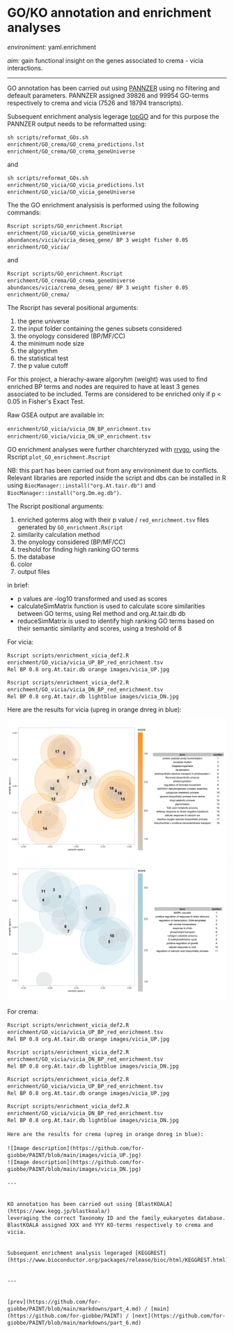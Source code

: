 # GO/KO annotation and enrichment analyses


*environiment:* yaml.enrichment


*aim:* gain functional insight on the genes associated to crema - vicia interactions.


---


GO annotation has been carried out using [PANNZER](http://ekhidna2.biocenter.helsinki.fi/sanspanz/)
using no filtering and defeault parameters. 
PANNZER assigned 39826 and 99954 GO-terms respectively to crema and vicia (7526 and 18794 transcripts).


Subsequent enrichment analysis legerage [topGO](https://bioconductor.org/packages/release/bioc/html/topGO.html)
and for this purpose the PANNZER output needs to be reformatted using:


```
sh scripts/reformat_GOs.sh enrichment/GO_crema/GO_crema_predictions.lst enrichment/GO_crema/GO_crema_geneUniverse
```


and


```
sh scripts/reformat_GOs.sh enrichment/GO_vicia/GO_vicia_predictions.lst enrichment/GO_vicia/GO_vicia_geneUniverse
```


The the GO enrichment analysisis is performed using the following commands:


```
Rscript scripts/GO_enrichment.Rscript enrichment/GO_vicia/GO_vicia_geneUniverse 
abundances/vicia/vicia_deseq_gene/ BP 3 weight fisher 0.05 enrichment/GO_vicia/
```


and


```
Rscript scripts/GO_enrichment.Rscript enrichment/GO_crema/GO_crema_geneUniverse 
abundances/vicia/crema_deseq_gene/ BP 3 weight fisher 0.05 enrichment/GO_crema/
```


The Rscript has several positional arguments:


1. the gene universe
2. the input folder containing the genes subsets considered
3. the onyology considered (BP/MF/CC)
4. the minimum node size
5. the algorythm
6. the statistical test
7. the p value cutoff


For this project, a hierachy-aware algoryhm (weight) was used to find enriched BP terms 
and nodes are required to have at least 3 genes associated to be 
included. Terms are considered to be enriched only if p < 0.05
in Fisher's Exact Test.


Raw GSEA output are available in:


```enrichment/GO_vicia/vicia_DN_BP_enrichment.tsv```
```enrichment/GO_vicia/vicia_DN_UP_enrichment.tsv```


GO enrichment analyses were further charchteryzed with [rrvgo](http://www.bioconductor.org/packages/release/bioc/vignettes/rrvgo/inst/doc/rrvgo.html), 
using the Rscript ```plot_GO_enrichment.Rscript```


NB: this part has been carried out from any environiment due to conflicts. 
Relevant libraries are reported inside the script and dbs can be installed 
in R using ```BiocManager::install("org.At.tair.db")``` and ```BiocManager::install("org.Dm.eg.db")```.



The Rscript positional arguments:


1. enriched goterms alog with their p value /  ```red_enrichment.tsv``` files generated by ```GO_enrichment.Rscript```
2. similarity calculation method
3. the onyology considered (BP/MF/CC)
4. treshold for finding high ranking GO terms
5. the database
6. color
7. output files


in brief:


- p values are -log10 transformed and used as scores
- calculateSimMatrix function is used to calculate score similarities between GO terms, using Rel method and org.At.tair.db db
- reduceSimMatrix is used to identify high ranking GO terms based on their semantic similarity and scores, using a treshold of 8


For vicia:


```
Rscript scripts/enrichment_vicia_def2.R enrichment/GO_vicia/vicia_UP_BP_red_enrichment.tsv 
Rel BP 0.8 org.At.tair.db orange images/vicia_UP.jpg
```
```
Rscript scripts/enrichment_vicia_def2.R enrichment/GO_vicia/vicia_DN_BP_red_enrichment.tsv 
Rel BP 0.8 org.At.tair.db lightblue images/vicia_DN.jpg
```

Here are the results for vicia (upreg in orange dnreg in blue):


![Image description](https://github.com/for-giobbe/PAINT/blob/main/images/vicia_UP.jpg)
![Image description](https://github.com/for-giobbe/PAINT/blob/main/images/vicia_DN.jpg)


For crema:


```
Rscript scripts/enrichment_vicia_def2.R enrichment/GO_vicia/vicia_UP_BP_red_enrichment.tsv
Rel BP 0.8 org.At.tair.db orange images/vicia_UP.jpg
```
```
Rscript scripts/enrichment_vicia_def2.R enrichment/GO_vicia/vicia_DN_BP_red_enrichment.tsv
Rel BP 0.8 org.At.tair.db lightblue images/vicia_DN.jpg
```
```
Rscript scripts/enrichment_vicia_def2.R enrichment/GO_vicia/vicia_UP_BP_red_enrichment.tsv
Rel BP 0.8 org.At.tair.db orange images/vicia_UP.jpg
```
```
Rscript scripts/enrichment_vicia_def2.R enrichment/GO_vicia/vicia_DN_BP_red_enrichment.tsv
Rel BP 0.8 org.At.tair.db lightblue images/vicia_DN.jpg

Here are the results for crema (upreg in orange dnreg in blue):

![Image description](https://github.com/for-giobbe/PAINT/blob/main/images/vicia_UP.jpg)
![Image description](https://github.com/for-giobbe/PAINT/blob/main/images/vicia_DN.jpg)

---


KO annotation has been carried out using [BlastKOALA](https://www.kegg.jp/blastkoala/)
leveraging the correct Taxonomy ID and the family_eukaryotes database.
BlastKOALA assigned XXX and YYY KO-terms respectively to crema and vicia.


Subsequent enrichment analysis legeraged [KEGGREST](https://www.bioconductor.org/packages/release/bioc/html/KEGGREST.html)


---


[prev](https://github.com/for-giobbe/PAINT/blob/main/markdowns/part_4.md) / [main](https://github.com/for-giobbe/PAINT) / [next](https://github.com/for-giobbe/PAINT/blob/main/markdowns/part_6.md)

